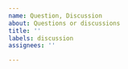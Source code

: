 ```yaml
---
name: Question, Discussion
about: Questions or discussions
title: ''
labels: discussion
assignees: ''

---
```



